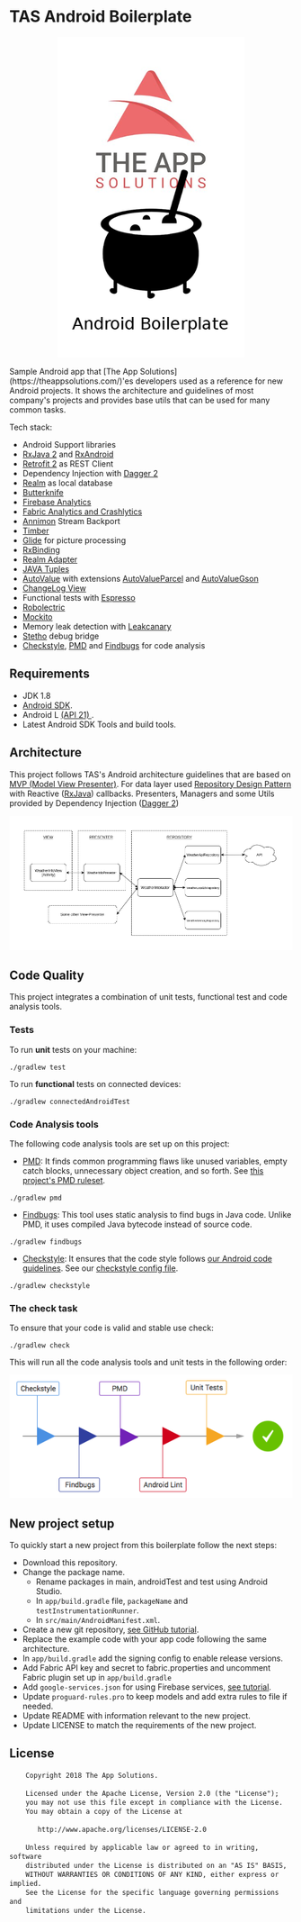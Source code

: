 # TAS Android Boilerplate
<p align="center">
  <img src="/resources/img_tas_logo.png?raw=true">
</p>
Sample Android app that [The App Solutions](https://theappsolutions.com/)'es developers used as a reference for new Android projects. It shows the architecture and guidelines of most company's projects and provides base utils that can be used for many common tasks.

Tech stack:

- Android Support libraries
- [RxJava 2](https://github.com/ReactiveX/RxJava) and [RxAndroid](https://github.com/ReactiveX/RxAndroid)
- [Retrofit 2](http://square.github.io/retrofit/) as REST Client
- Dependency Injection with [Dagger 2](http://google.github.io/dagger/)
- [Realm](https://github.com/realm/realm-java) as local database
- [Butterknife](https://github.com/JakeWharton/butterknife)
- [Firebase Analytics](https://firebase.google.com/docs/analytics/android/start/)
- [Fabric Analytics and Crashlytics](https://docs.fabric.io/android/fabric/overview.html)
- [Annimon](https://github.com/aNNiMON/Lightweight-Stream-API) Stream Backport
- [Timber](https://github.com/JakeWharton/timber)
- [Glide](https://github.com/bumptech/glide) for picture processing
- [RxBinding](https://github.com/JakeWharton/RxBinding)
- [Realm Adapter](https://github.com/realm/realm-android-adapters)
- [JAVA Tuples](https://github.com/javatuples/javatuples)
- [AutoValue](https://github.com/google/auto/tree/master/value) with extensions [AutoValueParcel](https://github.com/rharter/auto-value-parcel) and [AutoValueGson](https://github.com/rharter/auto-value-gson)
- [ChangeLog View](https://github.com/gabrielemariotti/changeloglib)
- Functional tests with [Espresso](https://google.github.io/android-testing-support-library/docs/espresso/index.html)
- [Robolectric](http://robolectric.org/)
- [Mockito](http://mockito.org/)
- Memory leak detection with [Leakcanary](https://github.com/square/leakcanary)
- [Stetho](https://github.com/facebook/stetho) debug bridge
- [Checkstyle](http://checkstyle.sourceforge.net/), [PMD](https://pmd.github.io/) and [Findbugs](http://findbugs.sourceforge.net/) for code analysis

## Requirements

- JDK 1.8
- [Android SDK](http://developer.android.com/sdk/index.html).
- Android L [(API 21) ](http://developer.android.com/tools/revisions/platforms.html).
- Latest Android SDK Tools and build tools.


## Architecture

This project follows TAS's Android architecture guidelines that are based on [MVP (Model View Presenter)](https://en.wikipedia.org/wiki/Model%E2%80%93view%E2%80%93presenter). For data layer used [Repository Design Pattern](https://www.messenger.com/t/100005362788474) with Reactive ([RxJava](https://github.com/ReactiveX/RxJava)) callbacks. Presenters, Managers and some Utils provided by Dependency Injection ([Dagger 2](http://google.github.io/dagger/))

![Architecture Diagram](resources/diagram_1.png)

## Code Quality

This project integrates a combination of unit tests, functional test and code analysis tools.

### Tests

To run **unit** tests on your machine:

```
./gradlew test
```

To run **functional** tests on connected devices:

```
./gradlew connectedAndroidTest
```

### Code Analysis tools

The following code analysis tools are set up on this project:

* [PMD](https://pmd.github.io/): It finds common programming flaws like unused variables, empty catch blocks, unnecessary object creation, and so forth. See [this project's PMD ruleset](config/quality/pmd/pmd-ruleset.xml).

```
./gradlew pmd
```

* [Findbugs](http://findbugs.sourceforge.net/): This tool uses static analysis to find bugs in Java code. Unlike PMD, it uses compiled Java bytecode instead of source code.

```
./gradlew findbugs
```

* [Checkstyle](http://checkstyle.sourceforge.net/): It ensures that the code style follows [our Android code guidelines](https://github.com/ribot/android-guidelines/blob/master/project_and_code_guidelines.md#2-code-guidelines). See our [checkstyle config file](config/quality/checkstyle/checkstyle-config.xml).

```
./gradlew checkstyle
```

### The check task

To ensure that your code is valid and stable use check:

```
./gradlew check
```

This will run all the code analysis tools and unit tests in the following order:

![Check Diagram](resources/check-task-diagram.png)

## New project setup

To quickly start a new project from this boilerplate follow the next steps:


* Download this repository.
* Change the package name. 
  * Rename packages in main, androidTest and test using Android Studio.
  * In `app/build.gradle` file, `packageName` and `testInstrumentationRunner`.
  * In `src/main/AndroidManifest.xml`.
* Create a new git repository, [see GitHub tutorial](https://help.github.com/articles/adding-an-existing-project-to-github-using-the-command-line/).
* Replace the example code with your app code following the same architecture.
* In `app/build.gradle` add the signing config to enable release versions.
* Add Fabric API key and secret to fabric.properties and uncomment Fabric plugin set up in `app/build.gradle`
* Add `google-services.json` for using Firebase services, [see tutorial](https://developers.google.com/android/guides/google-services-plugin).
* Update `proguard-rules.pro` to keep models and add extra rules to file if needed.
* Update README with information relevant to the new project.
* Update LICENSE to match the requirements of the new project.

## License

```
    Copyright 2018 The App Solutions.

    Licensed under the Apache License, Version 2.0 (the "License");
    you may not use this file except in compliance with the License.
    You may obtain a copy of the License at

       http://www.apache.org/licenses/LICENSE-2.0

    Unless required by applicable law or agreed to in writing, software
    distributed under the License is distributed on an "AS IS" BASIS,
    WITHOUT WARRANTIES OR CONDITIONS OF ANY KIND, either express or implied.
    See the License for the specific language governing permissions and
    limitations under the License.
```
